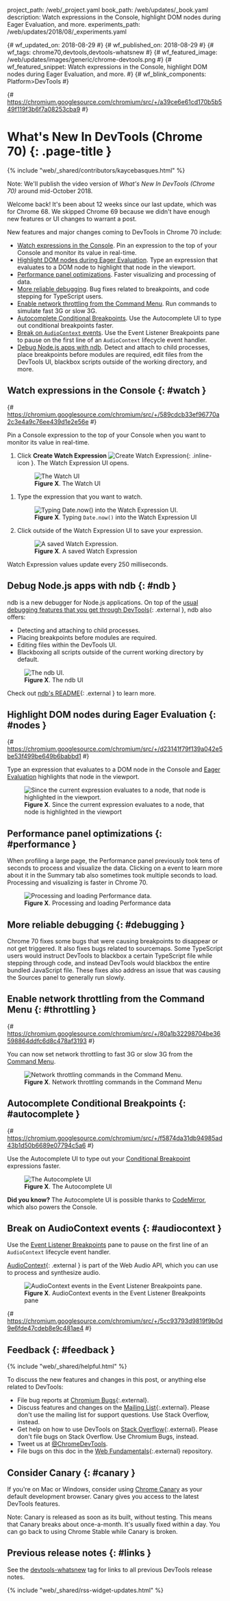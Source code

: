 project_path: /web/_project.yaml
book_path: /web/updates/_book.yaml
description: Watch expressions in the Console, highlight DOM nodes during Eager Evaluation, and more.
experiments_path: /web/updates/2018/08/_experiments.yaml

{# wf_updated_on: 2018-08-29 #}
{# wf_published_on: 2018-08-29 #}
{# wf_tags: chrome70,devtools,devtools-whatsnew #}
{# wf_featured_image: /web/updates/images/generic/chrome-devtools.png #}
{# wf_featured_snippet: Watch expressions in the Console, highlight DOM nodes during Eager Evaluation, and more. #}
{# wf_blink_components: Platform>DevTools #}

[settings]: /web/updates/images/2018/05/settings.png

{# https://chromium.googlesource.com/chromium/src/+/a39ce6e61cd170b5b549f119f3b6f7a08253cba9 #}

# What's New In DevTools (Chrome 70) {: .page-title }

{% include "web/_shared/contributors/kaycebasques.html" %}

Note: We'll publish the video version of <i>What's New In DevTools (Chrome 70)</i> around
mid-October 2018.

Welcome back! It's been about 12 weeks since our last update, which was for Chrome 68.
We skipped Chrome 69 because we didn't have enough new features or UI changes to warrant a post.

New features and major changes coming to DevTools in Chrome 70 include:

* [Watch expressions in the Console](#watch). Pin an expression to the top of your Console and
  monitor its value in real-time.
* [Highlight DOM nodes during Eager Evaluation](#nodes). Type an expression that evaluates
  to a DOM node to highlight that node in the viewport.
* [Performance panel optimizations](#performance). Faster visualizing and processing of
  data.
* [More reliable debugging](#debugging). Bug fixes related to breakpoints, and code stepping
  for TypeScript users.
* [Enable network throttling from the Command Menu](#throttling). Run commands to simulate
  fast 3G or slow 3G.
* [Autocomplete Conditional Breakpoints](#autocomplete). Use the Autocomplete UI to type out
  conditional breakpoints faster.
* [Break on `AudioContext` events](#audiocontext). Use the Event Listener Breakpoints
  pane to pause on the first line of an `AudioContext` lifecycle event handler.
* [Debug Node.js apps with ndb](#ndb). Detect and attach to child processes, place breakpoints
  before modules are required, edit files from the DevTools UI, blackbox scripts outside
  of the working directory, and more.

## Watch expressions in the Console {: #watch }

{# https://chromium.googlesource.com/chromium/src/+/589cdcb33ef96770a2c3e4a9c76ee439d1e2e56e #}

Pin a Console expression to the top of your Console when you want to monitor its value in
real-time.

1. Click **Create Watch Expression** ![Create Watch Expression][watch]{: .inline-icon }.
   The Watch Expression UI opens.

     <figure>
       <img src="/web/updates/images/2018/08/watch1.png"
            alt="The Watch UI"/>
       <figcaption>
         <b>Figure X</b>. The Watch UI
       </figcaption>
     </figure>

[watch]: /web/updates/images/2018/08/create-watch-expression.png

1. Type the expression that you want to watch.

     <figure>
       <img src="/web/updates/images/2018/08/watch2.png"
            alt="Typing Date.now() into the Watch Expression UI."/>
       <figcaption>
         <b>Figure X</b>. Typing <code>Date.now()</code> into the Watch Expression UI
       </figcaption>
     </figure>

1. Click outside of the Watch Expression UI to save your expression.

     <figure>
       <img src="/web/updates/images/2018/08/watch3.png"
            alt="A saved Watch Expression."/>
       <figcaption>
         <b>Figure X</b>. A saved Watch Expression
       </figcaption>
     </figure>

Watch Expression values update every 250 milliseconds.

## Debug Node.js apps with ndb {: #ndb }

ndb is a new debugger for Node.js applications. On top of the [usual debugging features that
you get through DevTools][medium]{: .external }, ndb also offers:

[medium]: https://medium.com/@paul_irish/debugging-node-js-nightlies-with-chrome-devtools-7c4a1b95ae27

* Detecting and attaching to child processes.
* Placing breakpoints before modules are required.
* Editing files within the DevTools UI.
* Blackboxing all scripts outside of the current working directory by default.

<figure>
  <img src="/web/updates/images/2018/08/ndb.png"
       alt="The ndb UI."/>
  <figcaption>
    <b>Figure X</b>. The ndb UI
  </figcaption>
</figure>

Check out [ndb's README][ndb]{: .external } to learn more.

[ndb]: https://github.com/GoogleChromeLabs/ndb/blob/master/README.md

## Highlight DOM nodes during Eager Evaluation {: #nodes }

{# https://chromium.googlesource.com/chromium/src/+/d23141f79f139a042e5be53f499be649b6babbd1 #}

Type an expression that evaluates to a DOM node in the Console and [Eager Evaluation][EE]
highlights that node in the viewport.

<figure>
  <img src="/web/updates/images/2018/08/node.png"
       alt="Since the current expression evaluates to a node, that node is highlighted in the
            viewport."/>
  <figcaption>
    <b>Figure X</b>. Since the current expression evaluates to a node, that node is highlighted
    in the viewport
  </figcaption>
</figure>

[EE]: /web/updates/2018/05/devtools#eagerevaluation

## Performance panel optimizations {: #performance }

When profiling a large page, the Performance panel previously took tens of seconds to process
and visualize the data. Clicking on a event to learn more about it in the Summary tab also
sometimes took multiple seconds to load. Processing and visualizing is faster in Chrome 70.

<figure>
  <img src="/web/updates/images/2018/08/performance.png"
       alt="Processing and loading Performance data."/>
  <figcaption>
    <b>Figure X</b>. Processing and loading Performance data
  </figcaption>
</figure>

## More reliable debugging {: #debugging }

Chrome 70 fixes some bugs that were causing breakpoints to disappear or not get
triggered. It also fixes bugs related to sourcemaps. Some TypeScript users would instruct
DevTools to blackbox a certain TypeScript file while stepping through code, and instead DevTools
would blackbox the entire bundled JavaScript file. These fixes also address an issue that was
causing the Sources panel to generally run slowly.

## Enable network throttling from the Command Menu {: #throttling }

{# https://chromium.googlesource.com/chromium/src/+/80a1b32298704be36598864ddfc6d8c478af3193 #}

You can now set network throttling to fast 3G or slow 3G from the [Command Menu][CM].

[CM]: /web/tools/chrome-devtools/ui#command-menu

<figure>
  <img src="/web/updates/images/2018/08/throttling.png"
       alt="Network throttling commands in the Command Menu."/>
  <figcaption>
    <b>Figure X</b>. Network throttling commands in the Command Menu
  </figcaption>
</figure>

## Autocomplete Conditional Breakpoints {: #autocomplete }

{# https://chromium.googlesource.com/chromium/src/+/f5874da31db94985ad43b1d50b6689e07794c5a6 #}

Use the Autocomplete UI to type out your [Conditional Breakpoint][CB] expressions faster.

<figure>
  <img src="/web/updates/images/2018/08/autocomplete.png"
       alt="The Autocomplete UI"/>
  <figcaption>
    <b>Figure X</b>. The Autocomplete UI
  </figcaption>
</figure>

[CB]: /web/tools/chrome-devtools/javascript/breakpoints#conditional-loc

<aside class="objective">
  <b>Did you know?</b> The Autocomplete UI is possible thanks to <a href="https://codemirror.net/"
  class="external">CodeMirror</a>, which also powers the Console.
</aside>

## Break on AudioContext events {: #audiocontext }

Use the [Event Listener Breakpoints][ELB] pane to pause on the first line of an `AudioContext`
lifecycle event handler.

[AudioContext][AudioContext]{: .external } is part of the Web Audio API, which you can use to
process and synthesize audio.

[AudioContext]: https://developer.mozilla.org/en-US/docs/Web/API/AudioContext

[ELB]: https://developers.google.com/web/tools/chrome-devtools/javascript/breakpoints#event-listeners

<figure>
  <img src="/web/updates/images/2018/08/audiocontext.png"
       alt="AudioContext events in the Event Listener Breakpoints pane."/>
  <figcaption>
    <b>Figure X</b>. AudioContext events in the Event Listener Breakpoints pane
  </figcaption>
</figure>

{# https://chromium.googlesource.com/chromium/src/+/5cc93793d9819f9b0d9e6fde47cdeb8e9c481ae4 #}

## Feedback {: #feedback }

{% include "web/_shared/helpful.html" %}

To discuss the new features and changes in this post, or anything else related to DevTools:

* File bug reports at [Chromium Bugs](https://crbug.com){:.external}.
* Discuss features and changes on the [Mailing List][ML]{:.external}. Please don't use the mailing
  list for support questions. Use Stack Overflow, instead.
* Get help on how to use DevTools on [Stack Overflow][SO]{:.external}. Please don't file bugs
  on Stack Overflow. Use Chromium Bugs, instead.
* Tweet us at [@ChromeDevTools](https://twitter.com/chromedevtools).
* File bugs on this doc in the [Web Fundamentals][WF]{:.external} repository.

[ML]: https://groups.google.com/forum/#!forum/google-chrome-developer-tools
[WF]: https://github.com/google/webfundamentals/issues/new
[SO]: https://stackoverflow.com/questions/tagged/google-chrome-devtools

## Consider Canary {: #canary }

If you're on Mac or Windows, consider using [Chrome Canary][canary] as your default
development browser. Canary gives you access to the latest DevTools features.

Note: Canary is released as soon as its built, without testing. This means that Canary
breaks about once-a-month. It's usually fixed within a day. You can go back to using Chrome
Stable while Canary is broken.

[canary]: https://www.google.com/chrome/browser/canary.html

## Previous release notes {: #links }

See the [devtools-whatsnew][tag] tag for links to all previous DevTools
release notes.

[tag]: /web/updates/tags/devtools-whatsnew

{% include "web/_shared/rss-widget-updates.html" %}
